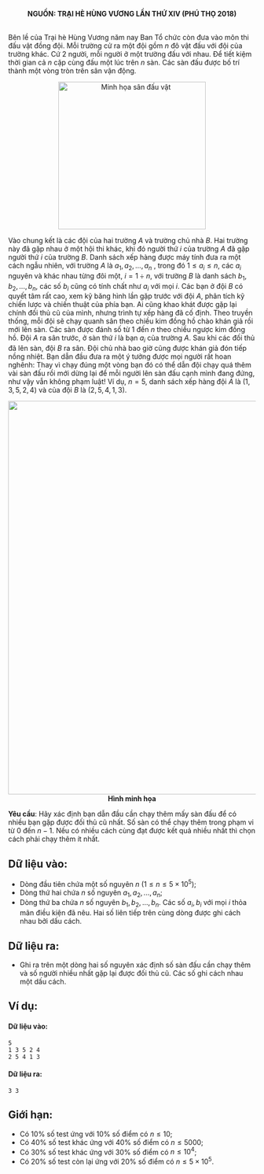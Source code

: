 **<center>NGUỒN: TRẠI HÈ HÙNG VƯƠNG LẦN THỨ XIV (PHÚ THỌ 2018)</center>**
<br>

Bên lề của Trại hè Hùng Vương năm nay Ban Tổ chức còn đưa vào môn thi đấu vật đồng đội. Mỗi trường cử ra một đội gồm $n$ đô vật đấu với đội của trường khác. Cứ $2$ người, mỗi người ở một trường đấu với nhau. Để tiết kiệm thời gian cả $n$ cặp cùng đấu một lúc trên $n$ sàn. Các sàn đấu được bố trí thành một vòng tròn trên sân vận động.
<center><img src="/images/problems/813/wrestling.png" width=300px title="Minh họa sân đấu vật"></center>

Vào chung kết là các đội của  hai trường $A$ và trường chủ nhà $B$. Hai trường này đã gặp nhau ở một hội thi khác, khi đó người thứ $i$ của trường $A$ đã gặp người thứ $i$ của trường $B$. Danh sách xếp hàng được máy tính đưa ra một cách ngẫu nhiên, với trường $A$ là $a_1,a_2,...,a_n$ , trong đó $1≤a_i≤n$, các $a_i$ nguyên và khác nhau từng đôi một, $i=1÷n$, với trường $B$ là danh sách $b_1,b_2,...,b_n$, các số $b_i$ cũng có tính chất như $a_i$ với mọi $i$. Các bạn ở đội $B$ có quyết tâm rất cao, xem kỹ băng hình lần gặp trước với đội $A$, phân tích kỹ chiến lược và chiến thuật của phía bạn. Ai cũng khao khát được gặp lại chính đối thủ cũ của mình, nhưng trình tự xếp hàng đã cố định. 
Theo truyền thống, mỗi đội sẽ chạy quanh sân theo chiều kim đồng hồ chào khán giả rồi mới lên sàn. Các sàn được đánh số từ $1$ đến $n$ theo chiều ngược kim đồng hồ. Đội $A$ ra sân trước,  ở sàn thứ $i$ là bạn $a_i$ của trường $A$. Sau khi các đối thủ đã lên sàn, đội $B$ ra sân. Đội chủ nhà bao giờ cũng được khán giả đón tiếp nồng nhiệt. Bạn dẫn đầu đưa ra một ý tưởng được mọi người rất hoan nghênh: Thay vì chạy đúng một vòng bạn đó có thể dẫn đội chạy quá thêm vài sàn đấu rồi mới dừng lại để mỗi người lên sàn đấu cạnh mình đang đứng, như vậy vẫn không phạm luật!
Ví dụ, $n=5$, danh sách xếp hàng đội $A$ là $(1, 3, 5, 2, 4)$ và của đội $B$ là $(2, 5, 4, 1, 3)$.
 <center><img src="/images/problems/813/wrestling.svg" width = 800px></center>
 <center><b>Hình minh họa</b></center>

**Yêu cầu**: Hãy xác định bạn dẫn đầu cần chạy thêm mấy sàn đấu để có nhiều bạn gặp được đối thủ cũ nhất. Số sàn có thể chạy thêm trong phạm vi từ $0$ đến $n-1$. Nếu có nhiều cách cùng đạt được kết quả nhiều nhất thì chọn cách phải chạy thêm ít nhất. 

## Dữ liệu vào:
- Dòng đầu tiên chứa một số nguyên $n\ (1≤n≤5×10^5)$;
- Dòng thứ hai chứa $n$ số nguyên $a_1,a_2,...,a_n$;
- Dòng thứ ba chứa $n$ số nguyên $b_1,b_2,...,b_n$.
Các số $a_i,b_i$ với mọi $i$ thỏa mãn điều kiện đã nêu. Hai số liên tiếp trên cùng dòng được ghi cách nhau bởi dấu cách.

## Dữ liệu ra:
- Ghi ra trên một dòng hai số nguyên xác định số sàn đấu cần chạy thêm và số người nhiều nhất gặp lại được đối thủ cũ. Các số ghi cách nhau một dấu cách.

## Ví dụ:
#### Dữ liệu vào:
```
5
1 3 5 2 4
2 5 4 1 3
```

#### Dữ liệu ra:
```
3 3
```

## Giới hạn:
- Có $10\%$ số test ứng với $10\%$ số điểm có $n\le 10$;
- Có $40\%$ số test khác ứng với $40\%$ số điểm có $n\le 5000$;
- Có $30\%$ số test khác ứng với $30\%$ số điểm có $n\le 10^4$;
- Có $20\%$ số test còn lại ứng với $20\%$ số điểm có $n\le 5\times 10^5$.